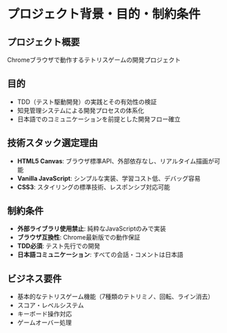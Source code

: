 # プロジェクト背景・目的・制約条件

## プロジェクト概要
Chromeブラウザで動作するテトリスゲームの開発プロジェクト

## 目的
- TDD（テスト駆動開発）の実践とその有効性の検証
- 知見管理システムによる開発プロセスの体系化
- 日本語でのコミュニケーションを前提とした開発フロー確立

## 技術スタック選定理由
- **HTML5 Canvas**: ブラウザ標準API、外部依存なし、リアルタイム描画が可能
- **Vanilla JavaScript**: シンプルな実装、学習コスト低、デバッグ容易
- **CSS3**: スタイリングの標準技術、レスポンシブ対応可能

## 制約条件
- **外部ライブラリ使用禁止**: 純粋なJavaScriptのみで実装
- **ブラウザ互換性**: Chrome最新版での動作保証
- **TDD必須**: テスト先行での開発
- **日本語コミュニケーション**: すべての会話・コメントは日本語

## ビジネス要件
- 基本的なテトリスゲーム機能（7種類のテトリミノ、回転、ライン消去）
- スコア・レベルシステム
- キーボード操作対応
- ゲームオーバー処理